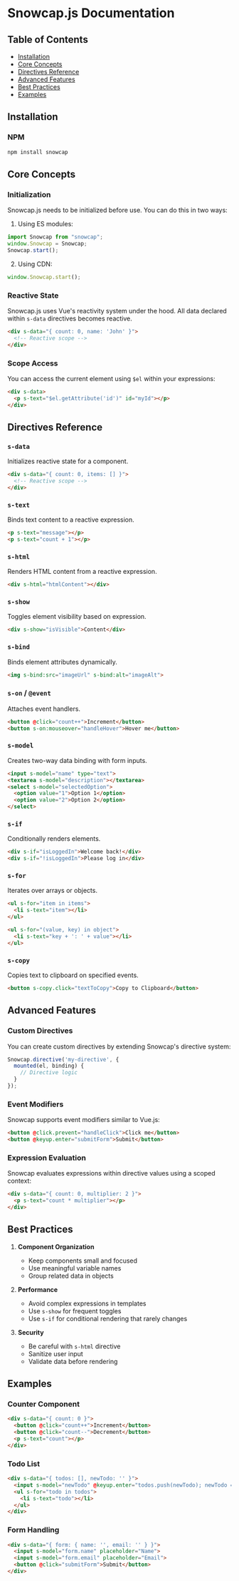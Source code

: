 # Snowcap.js Documentation

## Table of Contents
- [Installation](#installation)
- [Core Concepts](#core-concepts)
- [Directives Reference](#directives-reference)
- [Advanced Features](#advanced-features)
- [Best Practices](#best-practices)
- [Examples](#examples)

## Installation

### NPM
```bash
npm install snowcap
```

## Core Concepts

### Initialization
Snowcap.js needs to be initialized before use. You can do this in two ways:

1. Using ES modules:
```javascript
import Snowcap from "snowcap";
window.Snowcap = Snowcap;
Snowcap.start();
```

2. Using CDN:
```javascript
window.Snowcap.start();
```

### Reactive State
Snowcap.js uses Vue's reactivity system under the hood. All data declared within `s-data` directives becomes reactive.

```html
<div s-data="{ count: 0, name: 'John' }">
  <!-- Reactive scope -->
</div>
```

### Scope Access
You can access the current element using `$el` within your expressions:

```html
<div s-data>
  <p s-text="$el.getAttribute('id')" id="myId"></p>
</div>
```

## Directives Reference

### `s-data`
Initializes reactive state for a component.

```html
<div s-data="{ count: 0, items: [] }">
  <!-- Reactive scope -->
</div>
```

### `s-text`
Binds text content to a reactive expression.

```html
<p s-text="message"></p>
<p s-text="count + 1"></p>
```

### `s-html`
Renders HTML content from a reactive expression.

```html
<div s-html="htmlContent"></div>
```

### `s-show`
Toggles element visibility based on expression.

```html
<div s-show="isVisible">Content</div>
```

### `s-bind`
Binds element attributes dynamically.

```html
<img s-bind:src="imageUrl" s-bind:alt="imageAlt">
```

### `s-on` / `@event`
Attaches event handlers.

```html
<button @click="count++">Increment</button>
<button s-on:mouseover="handleHover">Hover me</button>
```

### `s-model`
Creates two-way data binding with form inputs.

```html
<input s-model="name" type="text">
<textarea s-model="description"></textarea>
<select s-model="selectedOption">
  <option value="1">Option 1</option>
  <option value="2">Option 2</option>
</select>
```

### `s-if`
Conditionally renders elements.

```html
<div s-if="isLoggedIn">Welcome back!</div>
<div s-if="!isLoggedIn">Please log in</div>
```

### `s-for`
Iterates over arrays or objects.

```html
<ul s-for="item in items">
  <li s-text="item"></li>
</ul>

<ul s-for="(value, key) in object">
  <li s-text="key + ': ' + value"></li>
</ul>
```

### `s-copy`
Copies text to clipboard on specified events.

```html
<button s-copy.click="textToCopy">Copy to Clipboard</button>
```

## Advanced Features

### Custom Directives
You can create custom directives by extending Snowcap's directive system:

```javascript
Snowcap.directive('my-directive', {
  mounted(el, binding) {
    // Directive logic
  }
});
```

### Event Modifiers
Snowcap supports event modifiers similar to Vue.js:

```html
<button @click.prevent="handleClick">Click me</button>
<button @keyup.enter="submitForm">Submit</button>
```

### Expression Evaluation
Snowcap evaluates expressions within directive values using a scoped context:

```html
<div s-data="{ count: 0, multiplier: 2 }">
  <p s-text="count * multiplier"></p>
</div>
```

## Best Practices

1. **Component Organization**
   - Keep components small and focused
   - Use meaningful variable names
   - Group related data in objects

2. **Performance**
   - Avoid complex expressions in templates
   - Use `s-show` for frequent toggles
   - Use `s-if` for conditional rendering that rarely changes

3. **Security**
   - Be careful with `s-html` directive
   - Sanitize user input
   - Validate data before rendering

## Examples

### Counter Component
```html
<div s-data="{ count: 0 }">
  <button @click="count++">Increment</button>
  <button @click="count--">Decrement</button>
  <p s-text="count"></p>
</div>
```

### Todo List
```html
<div s-data="{ todos: [], newTodo: '' }">
  <input s-model="newTodo" @keyup.enter="todos.push(newTodo); newTodo = ''">
  <ul s-for="todo in todos">
    <li s-text="todo"></li>
  </ul>
</div>
```

### Form Handling
```html
<div s-data="{ form: { name: '', email: '' } }">
  <input s-model="form.name" placeholder="Name">
  <input s-model="form.email" placeholder="Email">
  <button @click="submitForm">Submit</button>
</div>
``` 
